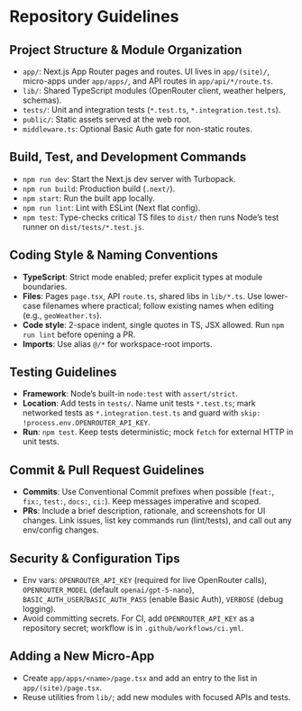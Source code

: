 # Repository Guidelines

## Project Structure & Module Organization
- `app/`: Next.js App Router pages and routes. UI lives in `app/(site)/`, micro-apps under `app/apps/`, and API routes in `app/api/*/route.ts`.
- `lib/`: Shared TypeScript modules (OpenRouter client, weather helpers, schemas).
- `tests/`: Unit and integration tests (`*.test.ts`, `*.integration.test.ts`).
- `public/`: Static assets served at the web root.
- `middleware.ts`: Optional Basic Auth gate for non-static routes.

## Build, Test, and Development Commands
- `npm run dev`: Start the Next.js dev server with Turbopack.
- `npm run build`: Production build (`.next/`).
- `npm start`: Run the built app locally.
- `npm run lint`: Lint with ESLint (Next flat config).
- `npm test`: Type-checks critical TS files to `dist/` then runs Node’s test runner on `dist/tests/*.test.js`.

## Coding Style & Naming Conventions
- **TypeScript**: Strict mode enabled; prefer explicit types at module boundaries.
- **Files**: Pages `page.tsx`, API `route.ts`, shared libs in `lib/*.ts`. Use lower-case filenames where practical; follow existing names when editing (e.g., `geoWeather.ts`).
- **Code style**: 2-space indent, single quotes in TS, JSX allowed. Run `npm run lint` before opening a PR.
- **Imports**: Use alias `@/*` for workspace-root imports.

## Testing Guidelines
- **Framework**: Node’s built-in `node:test` with `assert/strict`.
- **Location**: Add tests in `tests/`. Name unit tests `*.test.ts`; mark networked tests as `*.integration.test.ts` and guard with `skip: !process.env.OPENROUTER_API_KEY`.
- **Run**: `npm test`. Keep tests deterministic; mock `fetch` for external HTTP in unit tests.

## Commit & Pull Request Guidelines
- **Commits**: Use Conventional Commit prefixes when possible (`feat:`, `fix:`, `test:`, `docs:`, `ci:`). Keep messages imperative and scoped.
- **PRs**: Include a brief description, rationale, and screenshots for UI changes. Link issues, list key commands run (lint/tests), and call out any env/config changes.

## Security & Configuration Tips
- Env vars: `OPENROUTER_API_KEY` (required for live OpenRouter calls), `OPENROUTER_MODEL` (default `openai/gpt-5-nano`), `BASIC_AUTH_USER`/`BASIC_AUTH_PASS` (enable Basic Auth), `VERBOSE` (debug logging).
- Avoid committing secrets. For CI, add `OPENROUTER_API_KEY` as a repository secret; workflow is in `.github/workflows/ci.yml`.

## Adding a New Micro‑App
- Create `app/apps/<name>/page.tsx` and add an entry to the list in `app/(site)/page.tsx`.
- Reuse utilities from `lib/`; add new modules with focused APIs and tests.
